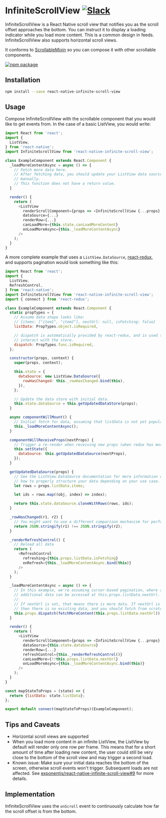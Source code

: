 # InfiniteScrollView [![Slack](http://slack.exponentjs.com/badge.svg)](http://slack.exponentjs.com)

InfiniteScrollView is a React Native scroll view that notifies you as the scroll offset approaches the bottom. You can instruct it to display a loading indicator while you load more content. This is a common design in feeds. InfiniteScrollView also supports horizontal scroll views.

It conforms to [ScrollableMixin](https://github.com/exponentjs/react-native-scrollable-mixin) so you can compose it with other scrollable components.

[![npm package](https://nodei.co/npm/react-native-infinite-scroll-view.png?downloads=true&downloadRank=true&stars=true)](https://nodei.co/npm/react-native-infinite-scroll-view/)

## Installation

```sh
npm install --save react-native-infinite-scroll-view
```

## Usage

Compose InfiniteScrollView with the scrollable component that you would like to get events from. In the case of a basic ListView, you would write:

```js
import React from 'react';
import {
  ListView,
} from 'react-native';
import InfiniteScrollView from 'react-native-infinite-scroll-view';

class ExampleComponent extends React.Component {
  _loadMoreContentAsync = async () => {
    // Fetch more data here.
    // After fetching data, you should update your ListView data source
    // manually.
    // This function does not have a return value.
  }

  render() {
    return (
      <ListView
        renderScrollComponent={props => <InfiniteScrollView {...props} />}
        dataSource={...}
        renderRow={...}
        canLoadMore={this.state.canLoadMoreContent}
        onLoadMoreAsync={this._loadMoreContentAsync}
      />
    );
  }
}
```

A more complete example that uses a `ListView.DataSource`, [react-redux](https://github.com/reactjs/react-redux), and supports pagination would look something like this:

```js
import React from 'react';
import {
  ListView,
  RefreshControl,
} from 'react-native';
import InfiniteScrollView from 'react-native-infinite-scroll-view';
import { connect } from 'react-redux';

class ExampleComponent extends React.Component {
  static propTypes = {
    // Assume data shape looks like:
    // {items: ["item1", "item2"], nextUrl: null, isFetching: false}
    listData: PropTypes.object.isRequired,

    // dispatch is automatically provided by react-redux, and is used to
    // interact with the store.
    dispatch: PropTypes.func.isRequired,
  };

  constructor(props, context) {
    super(props, context);

    this.state = {
      dataSource: new ListView.DataSource({
        rowHasChanged: this._rowHasChanged.bind(this),
      }),
    };

    // Update the data store with initial data.
    this.state.dataSource = this.getUpdatedDataStore(props);
  }

  async componentWillMount() {
    // Initial fetch for data, assuming that listData is not yet populated.
    this._loadMoreContentAsync();
  }

  componentWillReceiveProps(nextProps) {
    // Trigger a re-render when receiving new props (when redux has more data).
    this.setState({
      dataSource: this.getUpdatedDataSource(nextProps),
    });
  }

  getUpdatedDataSource(props) {
    // See the ListView.DataSource documentation for more information on
    // how to properly structure your data depending on your use case.
    let rows = props.listData.items;

    let ids = rows.map((obj, index) => index);

    return this.state.dataSource.cloneWithRows(rows, ids);
  }

  _rowHasChanged(r1, r2) {
    // You might want to use a different comparison mechanism for performance.
    return JSON.stringify(r1) !== JSON.stringify(r2);
  }

  _renderRefreshControl() {
    // Reload all data
    return (
      <RefreshControl
        refreshing={this.props.listData.isFetching}
        onRefresh={this._loadMoreContentAsync.bind(this)}
      />
    );
  }

  _loadMoreContentAsync = async () => {
    // In this example, we're assuming cursor-based pagination, where any
    // additional data can be accessed at this.props.listData.nextUrl.
    //
    // If nextUrl is set, that means there is more data. If nextUrl is unset,
    // then there is no existing data, and you should fetch from scratch.
    this.props.dispatch(fetchMoreContent(this.props.listData.nextUrl));
  }

  render() {
    return (
      <ListView
        renderScrollComponent={props => <InfiniteScrollView {...props} />}
        dataSource={this.state.dataSource}
        renderRow={...}
        refreshControl={this._renderRefreshControl()}
        canLoadMore={!!this.props.listData.nextUrl}
        onLoadMoreAsync={this._loadMoreContentAsync.bind(this)}
      />
    );
  }
}

const mapStateToProps = (state) => {
  return {listData: state.listData};
};

export default connect(mapStateToProps)(ExampleComponent);
```

## Tips and Caveats

- Horizontal scroll views are supported
- When you load more content in an infinite ListView, the ListView by default will render only one row per frame. This means that for a short amount of time after loading new content, the user could still be very close to the bottom of the scroll view and may trigger a second load.
- Known issue: Make sure your initial data reaches the bottom of the screen, otherwise scroll events won't trigger. Subsequent loads are not affected. See [exponentjs/react-native-infinite-scroll-view#9](https://github.com/exponentjs/react-native-infinite-scroll-view/issues/9) for more details.

## Implementation

InfiniteScrollView uses the `onScroll` event to continuously calculate how far the scroll offset is from the bottom.
